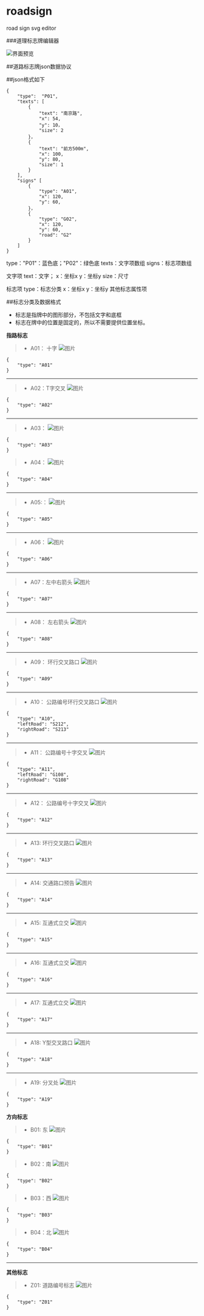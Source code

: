 # roadsign
road sign svg editor



###道理标志牌编辑器

![界面预览](roadsign.jpg)


##道路标志牌json数据协议


##json格式如下

	{
		"type":  "P01",
		"texts": [
			{
				"text": "南京路",
				"x": 54,
				"y": 10，
				"size": 2
			}，
			{
				"text": "前方500m",
				"x": 100,
				"y": 80,
				"size": 1
			}
		],
		"signs"	[
			{
				"type": "A01",
				"x": 120,
				"y": 60,
			}，
			{
				"type": "G02",
				"x": 120,
				"y": 60,
				"road": "G2"
			}
		]
	}

type："P01"：蓝色底；"P02"：绿色底
texts：文字项数组
signs：标志项数组

文字项
text：文字；
x：坐标x
y：坐标y
size：尺寸

标志项
type：标志分类
x：坐标x
y：坐标y
其他标志属性项


##标志分类及数据格式

+ 标志是指牌中的图形部分，不包括文字和底框
+ 标志在牌中的位置是固定的，所以不需要提供位置坐标。


**指路标志**

>+  A01： 十字
  ![图片](signImage/f9f3ec55f1532579ce7b7e7817e1fd3a8bc094bf)

	{
		"type": "A01"
	}

----------
 
>+ A02：T字交叉
>![图片](signImage/d51cacd6019b36f21ca0056f6b729ea8fa1a5c07)

	{
		"type": "A02"
	}


----------
 >+ A03：
 >![图片](signImage/77f0c6810e395aa095f2e0622a5ce67b7301b7a5)
 
	{
		"type": "A03"
	}




>+ A04：
>![图片](signImage/daace4a2dd4d064621b9715a2e08ef5f6718b9cd)

	{
		"type": "A04"
	}

----------

 >+ A05:：
 >![图片](signImage/9feebb5481ea9f8e37022faf15394178822ea18e)

	{
		"type": "A05"
	}

----------

>+ A06：
>![图片](signImage/1c937948f1d30a622f33c8765b9857ec4f78c95e)

	{
		"type": "A06"
	}

----------
 
>+ A07：左中右箭头
  ![图片](signImage/3cb064f04afa1081e56241a465cecc4942afe5df)

	{
		"type": "A07"
	}

---
>+ A08： 左右箭头
>![图片](signImage/5d5fb32550984d831aeba007183d8bc5c2cfd2ef)

	{
		"type": "A08"
	}

----------
>+ A09：  环行交叉路口
>![图片](signImage/5b64a62f9526dfa823c3aa8be766bc152bc32eb0)

	{
		"type": "A09"
	}

----------
>+ A10：  公路编号环行交叉路口
>![图片](signImage/895f0f5f038e579ab718540b7988c75f2fa5cfe2)

	{
		"type": "A10",
		"leftRoad": "S212",
		"rightRoad": "S213"
	}

----------
>+ A11：  公路编号十字交叉
>![图片](signImage/1032fff2729831fd8be072b8301dc2e6e1d2bc48)

	{
		"type": "A11",
		"leftRoad": "G108",
		"rightRoad": "G108"
	}

----------
>+ A12：  公路编号十字交叉
>![图片](signImage/4984b95e0874d591a9237ad0c7a6f19f915fe0f6)

	{
		"type": "A12"
	}

----------
>+ A13:  环行交叉路口
>![图片](signImage/6c72eacd729551951665fa8789e7a0ea1f0974c9)

	{
		"type": "A13"
	}

----------
>+ A14:  交通路口预告
>![图片](signImage/31cd23a4adede0dbb8f368927174d5329c5dc42e)

	{
		"type": "A14"
	}

----------

>+ A15:  互通式立交
>![图片](signImage/eb921a5a3ba16a11832bc29ae3e851551e270631)

	{
		"type": "A15"
	}

----------
>+ A16:  互通式立交
>![图片](signImage/46eb41a5ed198ede8b03c26fa8221437ac098a4b)

	{
		"type": "A16"
	}

----------
 
 >+ A17: 互通式立交
 >![图片](signImage/1276be8133ed8049e158c4ee9694b3d4b79d4255)

	{
		"type": "A17"
	}

----------

>+ A18:  Y型交叉路口
>![图片](signImage/6f889afd79b480c3c8454aa4e3e01bb750275cfb)

	{
		"type": "A18"
	}

----------

>+ A19:  分叉处
>![图片](signImage/fc8c172fe496bcb7aac14d19d2727d53a758ce23)

	{
		"type": "A19"
	}

**方向标志**

>+ B01:  东
>![图片](signImage/c9e7e76919e5b6816f8b903cafdb2cad63d19b02)

	{
		"type": "B01"
	}

>+ B02：南
>![图片](signImage/9a88d6ae765bc673ef6ad8752cce124943558c60)

	{
		"type": "B02"
	}

>+ B03：西
>![图片](signImage/fea66fb8031bb616dcda9f8740642d333231c903)

	{
		"type": "B03"
	}

>+ B04：北
>![图片](signImage/44f64e90ee37a207fdb887d5f8df9dc6ecac9ffd)

	{
		"type": "B04"
	}

----------

**其他标志**

>+ Z01:  道路编号标志
>![图片](signImage/6587c4540ca233c71d53f60b80b3a39016c83c42)

	{
		"type": "Z01"
	}

